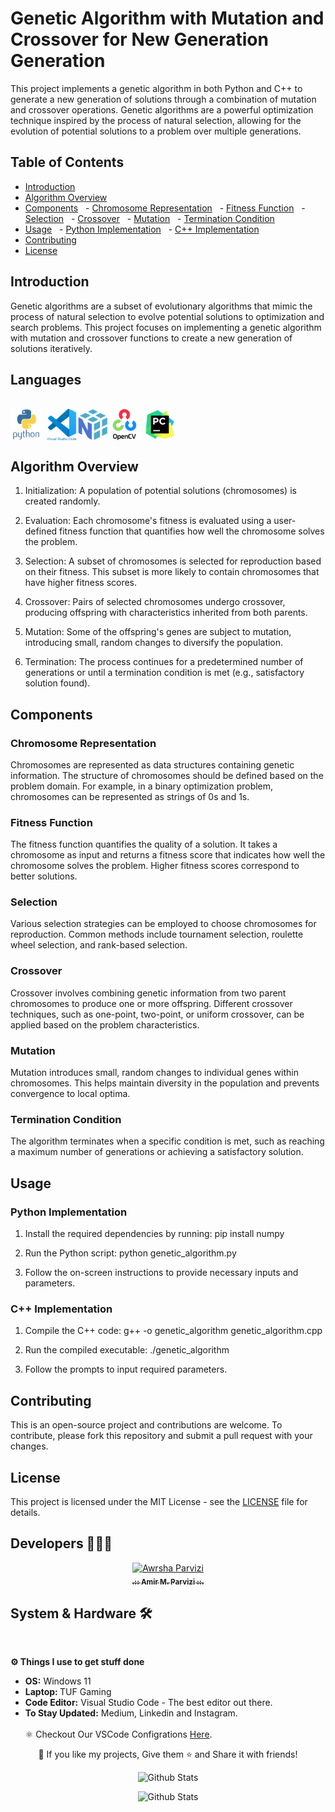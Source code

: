 # Genetic Algorithm with Mutation and Crossover for New Generation Generation

This project implements a genetic algorithm in both Python and C++ to generate a new generation of solutions through a combination of mutation and crossover operations. Genetic algorithms are a powerful optimization technique inspired by the process of natural selection, allowing for the evolution of potential solutions to a problem over multiple generations.

## Table of Contents

- [Introduction](#introduction)
- [Algorithm Overview](#algorithm-overview)
- [Components](#components)
  - [Chromosome Representation](#chromosome-representation)
  - [Fitness Function](#fitness-function)
  - [Selection](#selection)
  - [Crossover](#crossover)
  - [Mutation](#mutation)
  - [Termination Condition](#termination-condition)
- [Usage](#usage)
  - [Python Implementation](#python-implementation)
  - [C++ Implementation](#cpp-implementation)
- [Contributing](#contributing)
- [License](#license)

## Introduction

Genetic algorithms are a subset of evolutionary algorithms that mimic the process of natural selection to evolve potential solutions to optimization and search problems. This project focuses on implementing a genetic algorithm with mutation and crossover functions to create a new generation of solutions iteratively.

## Languages  
<code>
<img align="center" src="https://github.com/devicons/devicon/blob/v2.15.1/icons/python/python-original-wordmark.svg" width="50" height="50" /> <img align="center" src="https://github.com/devicons/devicon/blob/v2.15.1/icons/vscode/vscode-original-wordmark.svg" width="50" height="50"/><img align="center" src="https://github.com/devicons/devicon/blob/v2.15.1/icons/numpy/numpy-original.svg" width="50" height="50"/><img align="center" src="https://github.com/devicons/devicon/blob/v2.15.1/icons/opencv/opencv-original-wordmark.svg" width="50" height="50" /> <img align="center" src="https://github.com/devicons/devicon/blob/v2.15.1/icons/pycharm/pycharm-original.svg" width="50" height="50"/>
</code>

## Algorithm Overview

1. Initialization: A population of potential solutions (chromosomes) is created randomly.

2. Evaluation: Each chromosome's fitness is evaluated using a user-defined fitness function that quantifies how well the chromosome solves the problem.

3. Selection: A subset of chromosomes is selected for reproduction based on their fitness. This subset is more likely to contain chromosomes that have higher fitness scores.

4. Crossover: Pairs of selected chromosomes undergo crossover, producing offspring with characteristics inherited from both parents.

5. Mutation: Some of the offspring's genes are subject to mutation, introducing small, random changes to diversify the population.

6. Termination: The process continues for a predetermined number of generations or until a termination condition is met (e.g., satisfactory solution found).

## Components

### Chromosome Representation

Chromosomes are represented as data structures containing genetic information. The structure of chromosomes should be defined based on the problem domain. For example, in a binary optimization problem, chromosomes can be represented as strings of 0s and 1s.

### Fitness Function

The fitness function quantifies the quality of a solution. It takes a chromosome as input and returns a fitness score that indicates how well the chromosome solves the problem. Higher fitness scores correspond to better solutions.

### Selection

Various selection strategies can be employed to choose chromosomes for reproduction. Common methods include tournament selection, roulette wheel selection, and rank-based selection.

### Crossover

Crossover involves combining genetic information from two parent chromosomes to produce one or more offspring. Different crossover techniques, such as one-point, two-point, or uniform crossover, can be applied based on the problem characteristics.

### Mutation

Mutation introduces small, random changes to individual genes within chromosomes. This helps maintain diversity in the population and prevents convergence to local optima.

### Termination Condition

The algorithm terminates when a specific condition is met, such as reaching a maximum number of generations or achieving a satisfactory solution.

## Usage

### Python Implementation

1. Install the required dependencies by running: pip install numpy

2. Run the Python script: python genetic_algorithm.py

3. Follow the on-screen instructions to provide necessary inputs and parameters.

### C++ Implementation

1. Compile the C++ code: g++ -o genetic_algorithm genetic_algorithm.cpp

2. Run the compiled executable: ./genetic_algorithm

3. Follow the prompts to input required parameters.

## Contributing

This is an open-source project and contributions are welcome. To contribute, please fork this repository and submit a pull request with your changes.

## License

This project is licensed under the MIT License - see the [LICENSE](LICENSE) file for details.

## Developers 👨🏻‍💻
<p align="center">
<a href="https://github.com/Awrsha"><img src="https://avatars.githubusercontent.com/u/89135083?v=4" width="100;" alt="Awrsha Parvizi"/><br /><sub><b>.:: Amir M. Parvizi ::.</b></sub></a>
</p>

## System & Hardware 🛠  
<br> <summary><b>⚙️ Things I use to get stuff done</b></summary> <ul> <li><b>OS:</b> Windows 11</li> <li><b>Laptop: </b>TUF Gaming</li> <li><b>Code Editor:</b> Visual Studio Code - The best editor out there.</li> <li><b>To Stay Updated:</b> Medium, Linkedin and Instagram.</li> <br /> ⚛️ Checkout Our VSCode Configrations <a href="">Here</a>. </ul> <p align="center">💙 If you like my projects, Give them ⭐ and Share it with friends!</p></p><p align="center"><img height="27" src="https://raw.githubusercontent.com/mayhemantt/mayhemantt/Update/svg/Bottom.svg" alt="Github Stats" /></p>

<p align="center">
<img src="https://raw.githubusercontent.com/mayhemantt/mayhemantt/Update/svg/Bottom.svg" alt="Github Stats" />
</p>
